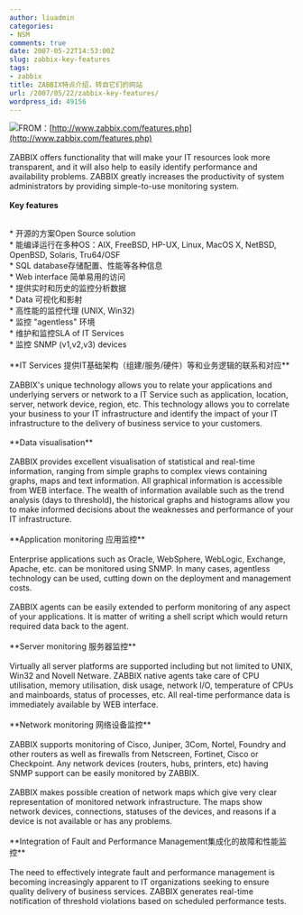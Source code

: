 ```yaml
---
author: liuadmin
categories:
- NSM
comments: true
date: 2007-05-22T14:53:00Z
slug: zabbix-key-features
tags:
- zabbix
title: ZABBIX特点介绍，转自它们的网站
url: /2007/05/22/zabbix-key-features/
wordpress_id: 49156
---
```


[![](http://www.zabbix.com/img/screenshots/v1.1/view.screens.2.png)](http://www.zabbix.com/img/screenshots/v1.1/view.screens.2.png)FROM：[http://www.zabbix.com/features.php](http://www.zabbix.com/features.php)<br /><br />ZABBIX offers functionality that will make your IT resources look more transparent, and it will also help to easily identify performance and availability problems. ZABBIX greatly increases the productivity of system administrators by providing simple-to-use monitoring system.<br /><br />**Key features**<br />

<br />	
  * 开源的方案Open Source solution
<br />	
  * 能编译运行在多种OS：AIX, FreeBSD, HP-UX, Linux, MacOS X, NetBSD, OpenBSD, Solaris, Tru64/OSF
<br />	
  * SQL database存储配置、性能等各种信息
<br />	
  * Web interface 简单易用的访问
<br />	
  * 提供实时和历史的监控分析数据
<br />	
  * Data 可视化和影射
<br />	
  * 高性能的监控代理 (UNIX, Win32)
<br />	
  * 监控 "agentless" 环境
<br />	
  * 维护和监控SLA of IT Services
<br />	
  * 监控 SNMP (v1,v2,v3) devices
<br /><br />**IT Services 提供IT基础架构（组建/服务/硬件）等和业务逻辑的联系和对应**<br /><br />ZABBIX's unique technology allows you to relate your applications and underlying servers or network to a IT Service such as application, location, server, network device, region, etc. This technology allows you to correlate your business to your IT infrastructure and identify the impact of your IT infrastructure to the delivery of business service to your customers.<br /><br />**Data visualisation**<br /><br />ZABBIX provides excellent visualisation of statistical and real-time information, ranging from simple graphs to complex views containing graphs, maps and text information. All graphical information is accessible from WEB interface. The wealth of information available such as the trend analysis (days to threshold), the historical graphs and histograms allow you to make informed decisions about the weaknesses and performance of your IT infrastructure.<br /><br />**Application monitoring 应用监控**<br /><br />Enterprise applications such as Oracle, WebSphere, WebLogic, Exchange, Apache, etc. can be monitored using SNMP. In many cases, agentless technology can be used, cutting down on the deployment and management costs.<br /><br />ZABBIX agents can be easily extended to perform monitoring of any aspect of your applications. It is matter of writing a shell script which would return required data back to the agent.<br /><br />**Server monitoring 服务器监控**<br /><br />Virtually all server platforms are supported including but not limited to UNIX, Win32 and Novell Netware. ZABBIX native agents take care of CPU utilisation, memory utilisation, disk usage, network I/O, temperature of CPUs and mainboards, status of processes, etc. All real-time performance data is immediately available by WEB interface.<br /><br />**Network monitoring 网络设备监控**<br /><br />ZABBIX supports monitoring of Cisco, Juniper, 3Com, Nortel, Foundry and other routers as well as firewalls from Netscreen, Fortinet, Cisco or Checkpoint. Any network devices (routers, hubs, printers, etc) having SNMP support can be easily monitored by ZABBIX.<br /><br />ZABBIX makes possible creation of network maps which give very clear representation of monitored network infrastructure. The maps show network devices, connections, statuses of the devices, and reasons if a device is not available or has any problems.<br /><br />**Integration of Fault and Performance Management集成化的故障和性能监控**<br /><br />The need to effectively integrate fault and performance management is becoming increasingly apparent to IT organizations seeking to ensure quality delivery of business services. ZABBIX generates real-time notification of threshold violations based on scheduled performance tests.
